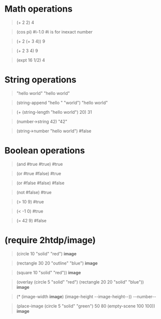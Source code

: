 # Math operations
> (+ 2 2)
4

> (cos pi) 
#i-1.0
#i is for inexact number

> (+ 2 (+ 3 4))
9

> (+ 2 3 4)
9

> (expt 16 1/2)
4

# String operations
> "hello world"
"hello world"

> (string-append "hello " "world")
"hello world"

> (+ (string-length "hello world") 20)
31

> (number->string 42)
"42"

> (string->number "hello world")
#false

# Boolean operations
> (and #true #true)
#true

> (or #true #false)
#true

> (or #false #false)
#false

> (not #false)
#true

> (> 10 9)
#true

> (< -1 0)
#true

> (= 42 9)
#false

# (require 2htdp/image)
> (circle 10 "solid" "red")
__image__

> (rectangle 30 20 "outline" "blue")
__image__

> (square 10 "solid" "red"))
__image__

> (overlay (circle 5 "solid" "red")
           (rectangle 20 20 "solid" "blue"))
__image__

> (* (image-width __image__) (image-height --image-height--))
--number--

> (place-image (circle 5 "solid" "green")
             50 80
             (empty-scene 100 100))
__image__

